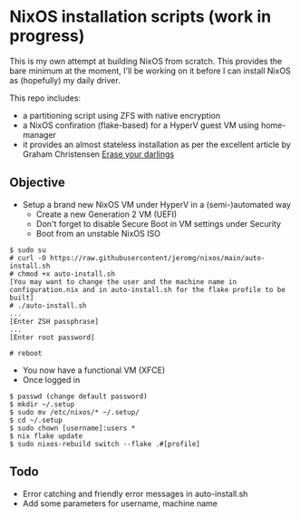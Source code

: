 # NixOS installation scripts (work in progress)

This is my own attempt at building NixOS from scratch. This provides the bare minimum at the moment, I'll be working on it before I can install NixOS as (hopefully) my daily driver.

This repo includes:
  - a partitioning script using ZFS with native encryption
  - a NixOS confiration (flake-based) for a HyperV guest VM using home-manager
  - it provides an almost stateless installation as per the excellent article by Graham Christensen [Erase your darlings](https://grahamc.com/blog/erase-your-darlings)

## Objective
- Setup a brand new NixOS VM under HyperV in a (semi-)automated way
  - Create a new Generation 2 VM (UEFI)
  - Don't forget to disable Secure Boot in VM settings under Security
  - Boot from an unstable NixOS ISO
```
$ sudo su
# curl -O https://raw.githubusercontent/jeromg/nixos/main/auto-install.sh
# chmod +x auto-install.sh
[You may want to change the user and the machine name in configuration.nix and in auto-install.sh for the flake profile to be built]
# ./auto-install.sh
...
[Enter ZSH passphrase]
...
[Enter root password]

# reboot
```
- You now have a functional VM (XFCE)
- Once logged in
```
$ passwd (change default password)
$ mkdir ~/.setup
$ sudo mv /etc/nixos/* ~/.setup/
$ cd ~/.setup
$ sudo chown [username]:users *
$ nix flake update
$ sudo nixos-rebuild switch --flake .#[profile]

```

## Todo
- Error catching and friendly error messages in auto-install.sh
- Add some parameters for username, machine name

